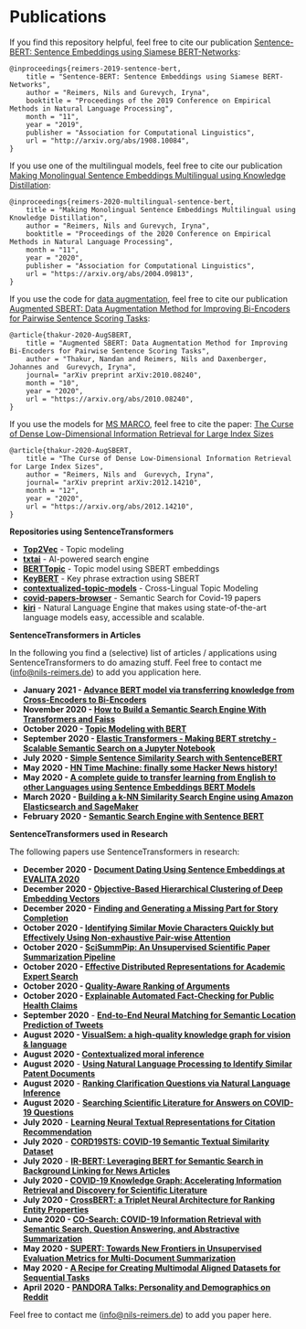 # Publications

If you find this repository helpful, feel free to cite our publication [Sentence-BERT: Sentence Embeddings using Siamese BERT-Networks](https://arxiv.org/abs/1908.10084):
``` 
@inproceedings{reimers-2019-sentence-bert,
    title = "Sentence-BERT: Sentence Embeddings using Siamese BERT-Networks",
    author = "Reimers, Nils and Gurevych, Iryna",
    booktitle = "Proceedings of the 2019 Conference on Empirical Methods in Natural Language Processing",
    month = "11",
    year = "2019",
    publisher = "Association for Computational Linguistics",
    url = "http://arxiv.org/abs/1908.10084",
}
```


If you use one of the multilingual models, feel free to cite our publication [Making Monolingual Sentence Embeddings Multilingual using Knowledge Distillation](https://arxiv.org/abs/2004.09813):
``` 
@inproceedings{reimers-2020-multilingual-sentence-bert,
    title = "Making Monolingual Sentence Embeddings Multilingual using Knowledge Distillation",
    author = "Reimers, Nils and Gurevych, Iryna",
    booktitle = "Proceedings of the 2020 Conference on Empirical Methods in Natural Language Processing",
    month = "11",
    year = "2020",
    publisher = "Association for Computational Linguistics",
    url = "https://arxiv.org/abs/2004.09813",
}
```


If you use the code for [data augmentation](https://github.com/UKPLab/sentence-transformers/tree/master/examples/training/data_augmentation), feel free to cite our publication [Augmented SBERT: Data Augmentation Method for Improving Bi-Encoders for Pairwise Sentence Scoring Tasks](https://arxiv.org/abs/2010.08240):
``` 
@article{thakur-2020-AugSBERT,
    title = "Augmented SBERT: Data Augmentation Method for Improving Bi-Encoders for Pairwise Sentence Scoring Tasks",
    author = "Thakur, Nandan and Reimers, Nils and Daxenberger, Johannes and  Gurevych, Iryna", 
    journal= "arXiv preprint arXiv:2010.08240",
    month = "10",
    year = "2020",
    url = "https://arxiv.org/abs/2010.08240",
}
```

If you use the models for [MS MARCO](pretrained-models/msmarco-v2.md), feel free to cite the paper: [The Curse of Dense Low-Dimensional Information Retrieval for Large Index Sizes](https://arxiv.org/abs/2012.14210)
``` 
@article{thakur-2020-AugSBERT,
    title = "The Curse of Dense Low-Dimensional Information Retrieval for Large Index Sizes",
    author = "Reimers, Nils and  Gurevych, Iryna", 
    journal= "arXiv preprint arXiv:2012.14210",
    month = "12",
    year = "2020",
    url = "https://arxiv.org/abs/2012.14210",
}
```


**Repositories using SentenceTransformers**
- **[Top2Vec](https://github.com/ddangelov/Top2Vec)** - Topic modeling
- **[txtai](https://github.com/neuml/txtai)** - AI-powered search engine
- **[BERTTopic](https://github.com/MaartenGr/BERTopic)** - Topic model using SBERT embeddings
- **[KeyBERT](https://github.com/MaartenGr/KeyBERT)** - Key phrase extraction using SBERT
- **[contextualized-topic-models](https://github.com/MilaNLProc/contextualized-topic-models)** - Cross-Lingual Topic Modeling
- **[covid-papers-browser](https://github.com/gsarti/covid-papers-browser)** - Semantic Search for Covid-19 papers
- **[kiri](https://github.com/kiri-ai/kiri)** - Natural Language Engine that makes using state-of-the-art language models easy, accessible and scalable.


**SentenceTransformers in Articles**

In the following you find a (selective) list of articles / applications using SentenceTransformers to do amazing stuff. Feel free to contact me (info@nils-reimers.de) to add you application here. 
- **January 2021 - [Advance BERT model via transferring knowledge from Cross-Encoders to Bi-Encoders](https://towardsdatascience.com/advance-nlp-model-via-transferring-knowledge-from-cross-encoders-to-bi-encoders-3e0fc564f554)**
- **November 2020 - [How to Build a Semantic Search Engine With Transformers and Faiss](https://towardsdatascience.com/how-to-build-a-semantic-search-engine-with-transformers-and-faiss-dcbea307a0e8)**
- **October 2020 - [Topic Modeling with BERT](https://towardsdatascience.com/topic-modeling-with-bert-779f7db187e6)**
- **September 2020 - [Elastic Transformers -
Making BERT stretchy - Scalable Semantic Search on a Jupyter Notebook](https://medium.com/@mihail.dungarov/elastic-transformers-ae011e8f5b88)**
- **July 2020 - [Simple Sentence Similarity Search with SentenceBERT](https://laptrinhx.com/simple-sentence-similarity-search-with-sentencebert-800684405/?fbclid=IwAR0rxdYS2DBGuHhijIRO_lsXqGc9BbjtDA-dDQM5Ng_StahT9xrHdRZuP9M)**
- **May 2020 - [HN Time Machine: finally some Hacker News history!](https://peltarion.com/blog/applied-ai/hacker-news-time-machine)**
- **May 2020 - [A complete guide to transfer learning from English to other Languages using Sentence Embeddings BERT Models](https://towardsdatascience.com/a-complete-guide-to-transfer-learning-from-english-to-other-languages-using-sentence-embeddings-8c427f8804a9)**
- **March 2020 - [Building a k-NN Similarity Search Engine using Amazon Elasticsearch and SageMaker](https://towardsdatascience.com/building-a-k-nn-similarity-search-engine-using-amazon-elasticsearch-and-sagemaker-98df18d883bd)**
- **February 2020 - [Semantic Search Engine with Sentence BERT](https://medium.com/@evergreenllc2020/semantic-search-engine-with-s-abbfb3cd9377)**


**SentenceTransformers used in Research**

The following papers use SentenceTransformers in research:
- **December 2020 - [Document Dating Using Sentence Embeddings
at EVALITA 2020](http://ceur-ws.org/Vol-2765/paper106.pdf)**
- **December 2020 - [Objective-Based Hierarchical Clustering of Deep Embedding Vectors](https://arxiv.org/pdf/2012.08466.pdf)**
- **December 2020 - [Finding and Generating a Missing Part for Story Completion](https://www.aclweb.org/anthology/2020.latechclfl-1.19/)**
- **October 2020 - [Identifying Similar Movie Characters Quickly but Effectively Using Non-exhaustive Pair-wise Attention](https://arxiv.org/abs/2010.12183)**
- **October 2020 - [SciSummPip: An Unsupervised Scientific Paper Summarization Pipeline](https://arxiv.org/abs/2010.09190)**
- **October 2020 - [Effective Distributed Representations for Academic Expert Search](https://arxiv.org/abs/2010.08269)**
- **October 2020 - [Quality-Aware Ranking of Arguments](https://dl.acm.org/doi/abs/10.1145/3340531.3411960)**
- **October 2020 - [Explainable Automated Fact-Checking for Public Health Claims](https://arxiv.org/abs/2010.09926)**
- **September 2020** - **[End-to-End Neural Matching for Semantic Location Prediction of Tweets](https://dl.acm.org/doi/abs/10.1145/3415149)**
- **August 2020 - [VisualSem: a high-quality knowledge graph for vision & language](https://arxiv.org/pdf/2008.09150.pdf)**
- **August 2020 - [Contextualized moral inference](https://arxiv.org/pdf/2008.10762.pdf)**
- **August 2020** - **[Using Natural Language
Processing to Identify Similar
Patent Documents](https://lup.lub.lu.se/luur/download?func=downloadFile&recordOId=9008699&fileOId=9026407)**
- **August 2020** - **[Ranking Clarification Questions via Natural Language Inference](https://arxiv.org/pdf/2008.07688.pdf)**
- **August 2020** - **[Searching Scientific Literature for Answers on COVID-19 Questions](https://openreview.net/pdf?id=eeYSJJGAkg1)**
- **July 2020** - **[Learning Neural Textual Representations for Citation Recommendation](https://arxiv.org/abs/2007.04070)**
- **July 2020** - **[CORD19STS: COVID-19 Semantic Textual Similarity Dataset](https://arxiv.org/abs/2007.02461)**
- **July 2020** - **[IR-BERT: Leveraging BERT for Semantic Search in Background Linking for News Articles](https://arxiv.org/abs/2007.12603)** 
- **July 2020 - [COVID-19 Knowledge Graph: Accelerating Information Retrieval and Discovery for Scientific Literature](https://arxiv.org/abs/2007.12731)**
- **July 2020 - [CrossBERT: a Triplet Neural Architecture for
Ranking Entity Properties](https://dl.acm.org/doi/pdf/10.1145/3397271.3401265)**
- **June 2020 - [CO-Search: COVID-19 Information Retrieval with Semantic Search, Question Answering, and Abstractive Summarization](https://arxiv.org/abs/2006.09595)**
- **May 2020 - [SUPERT: Towards New Frontiers in Unsupervised Evaluation Metrics for Multi-Document Summarization](https://arxiv.org/abs/2005.03724)**
- **May 2020 - [A Recipe for Creating Multimodal Aligned Datasets for Sequential Tasks](https://arxiv.org/abs/2005.09606)**
- **April 2020 - [PANDORA Talks: Personality and Demographics on Reddit](https://arxiv.org/abs/2004.04460)**


Feel free to contact me (info@nils-reimers.de) to add you paper here. 